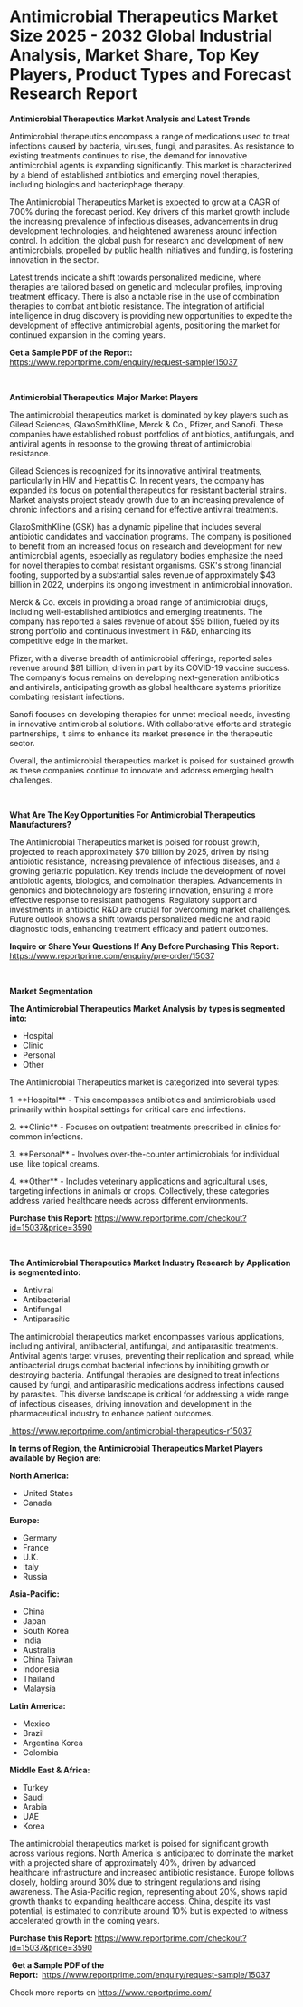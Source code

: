 <p><h1>Antimicrobial Therapeutics Market Size 2025 - 2032 Global Industrial Analysis, Market Share, Top Key Players, Product Types and Forecast Research Report</h1></p><p><strong>Antimicrobial Therapeutics Market Analysis and Latest Trends</strong></p>
<p><p>Antimicrobial therapeutics encompass a range of medications used to treat infections caused by bacteria, viruses, fungi, and parasites. As resistance to existing treatments continues to rise, the demand for innovative antimicrobial agents is expanding significantly. This market is characterized by a blend of established antibiotics and emerging novel therapies, including biologics and bacteriophage therapy.</p><p>The Antimicrobial Therapeutics Market is expected to grow at a CAGR of 7.00% during the forecast period. Key drivers of this market growth include the increasing prevalence of infectious diseases, advancements in drug development technologies, and heightened awareness around infection control. In addition, the global push for research and development of new antimicrobials, propelled by public health initiatives and funding, is fostering innovation in the sector.</p><p>Latest trends indicate a shift towards personalized medicine, where therapies are tailored based on genetic and molecular profiles, improving treatment efficacy. There is also a notable rise in the use of combination therapies to combat antibiotic resistance. The integration of artificial intelligence in drug discovery is providing new opportunities to expedite the development of effective antimicrobial agents, positioning the market for continued expansion in the coming years.</p></p>
<p><strong>Get a Sample PDF of the Report:&nbsp;</strong> <a href="https://www.reportprime.com/enquiry/request-sample/15037?utm_campaign=2314&utm_medium=2&utm_source=Github&utm_content=ia&utm_term=20032025&utm_id=antimicrobial-therapeutics">https://www.reportprime.com/enquiry/request-sample/15037</a></p>
<p>&nbsp;</p>
<p><strong>Antimicrobial Therapeutics Major Market Players</strong></p>
<p><p>The antimicrobial therapeutics market is dominated by key players such as Gilead Sciences, GlaxoSmithKline, Merck & Co., Pfizer, and Sanofi. These companies have established robust portfolios of antibiotics, antifungals, and antiviral agents in response to the growing threat of antimicrobial resistance.</p><p>Gilead Sciences is recognized for its innovative antiviral treatments, particularly in HIV and Hepatitis C. In recent years, the company has expanded its focus on potential therapeutics for resistant bacterial strains. Market analysts project steady growth due to an increasing prevalence of chronic infections and a rising demand for effective antiviral treatments.</p><p>GlaxoSmithKline (GSK) has a dynamic pipeline that includes several antibiotic candidates and vaccination programs. The company is positioned to benefit from an increased focus on research and development for new antimicrobial agents, especially as regulatory bodies emphasize the need for novel therapies to combat resistant organisms. GSK's strong financial footing, supported by a substantial sales revenue of approximately $43 billion in 2022, underpins its ongoing investment in antimicrobial innovation.</p><p>Merck & Co. excels in providing a broad range of antimicrobial drugs, including well-established antibiotics and emerging treatments. The company has reported a sales revenue of about $59 billion, fueled by its strong portfolio and continuous investment in R&D, enhancing its competitive edge in the market.</p><p>Pfizer, with a diverse breadth of antimicrobial offerings, reported sales revenue around $81 billion, driven in part by its COVID-19 vaccine success. The company’s focus remains on developing next-generation antibiotics and antivirals, anticipating growth as global healthcare systems prioritize combating resistant infections.</p><p>Sanofi focuses on developing therapies for unmet medical needs, investing in innovative antimicrobial solutions. With collaborative efforts and strategic partnerships, it aims to enhance its market presence in the therapeutic sector.</p><p>Overall, the antimicrobial therapeutics market is poised for sustained growth as these companies continue to innovate and address emerging health challenges.</p></p>
<p>&nbsp;</p>
<p><strong>What Are The Key Opportunities For Antimicrobial Therapeutics Manufacturers?</strong></p>
<p><p>The Antimicrobial Therapeutics market is poised for robust growth, projected to reach approximately $70 billion by 2025, driven by rising antibiotic resistance, increasing prevalence of infectious diseases, and a growing geriatric population. Key trends include the development of novel antibiotic agents, biologics, and combination therapies. Advancements in genomics and biotechnology are fostering innovation, ensuring a more effective response to resistant pathogens. Regulatory support and investments in antibiotic R&D are crucial for overcoming market challenges. Future outlook shows a shift towards personalized medicine and rapid diagnostic tools, enhancing treatment efficacy and patient outcomes. </p></p>
<p><strong>Inquire or Share Your Questions If Any Before Purchasing This Report:</strong> <a href="https://www.reportprime.com/enquiry/pre-order/15037?utm_campaign=2314&utm_medium=2&utm_source=Github&utm_content=ia&utm_term=20032025&utm_id=antimicrobial-therapeutics">https://www.reportprime.com/enquiry/pre-order/15037</a></p>
<p>&nbsp;</p>
<p><strong>Market Segmentation</strong></p>
<p><strong>The Antimicrobial Therapeutics Market Analysis by types is segmented into:</strong></p>
<p><ul><li>Hospital</li><li>Clinic</li><li>Personal</li><li>Other</li></ul></p>
<p><p>The Antimicrobial Therapeutics market is categorized into several types: </p><p>1. **Hospital** - This encompasses antibiotics and antimicrobials used primarily within hospital settings for critical care and infections. </p><p>2. **Clinic** - Focuses on outpatient treatments prescribed in clinics for common infections. </p><p>3. **Personal** - Involves over-the-counter antimicrobials for individual use, like topical creams. </p><p>4. **Other** - Includes veterinary applications and agricultural uses, targeting infections in animals or crops. Collectively, these categories address varied healthcare needs across different environments.</p></p>
<p><strong>Purchase this Report:&nbsp;</strong><a href="https://www.reportprime.com/checkout?id=15037&price=3590&utm_campaign=2314&utm_medium=2&utm_source=Github&utm_content=ia&utm_term=20032025&utm_id=antimicrobial-therapeutics">https://www.reportprime.com/checkout?id=15037&price=3590</a></p>
<p>&nbsp;</p>
<p><strong>The Antimicrobial Therapeutics Market Industry Research by Application is segmented into:</strong></p>
<p><ul><li>Antiviral</li><li>Antibacterial</li><li>Antifungal</li><li>Antiparasitic</li></ul></p>
<p><p>The antimicrobial therapeutics market encompasses various applications, including antiviral, antibacterial, antifungal, and antiparasitic treatments. Antiviral agents target viruses, preventing their replication and spread, while antibacterial drugs combat bacterial infections by inhibiting growth or destroying bacteria. Antifungal therapies are designed to treat infections caused by fungi, and antiparasitic medications address infections caused by parasites. This diverse landscape is critical for addressing a wide range of infectious diseases, driving innovation and development in the pharmaceutical industry to enhance patient outcomes.</p></p>
<p><a href="https://www.reportprime.com/antimicrobial-therapeutics-r15037?utm_campaign=2314&utm_medium=2&utm_source=Github&utm_content=ia&utm_term=20032025&utm_id=antimicrobial-therapeutics">&nbsp;https://www.reportprime.com/antimicrobial-therapeutics-r15037</a></p>
<p><strong>In terms of Region, the Antimicrobial Therapeutics Market Players available by Region are:</strong></p>
<p>
    <p> <strong> North America: </strong>
        <ul>
            <li>United States</li>
            <li>Canada</li>
        </ul>
        </p> 
    <p> <strong> Europe: </strong>
        <ul>
            <li>Germany</li>
            <li>France</li>
            <li>U.K.</li>
            <li>Italy</li>
            <li>Russia</li>
        </ul>
        </p> 
    <p> <strong> Asia-Pacific: </strong>
        <ul>
            <li>China</li>
            <li>Japan</li>
            <li>South Korea</li>
            <li>India</li>
            <li>Australia</li>
            <li>China Taiwan</li>
            <li>Indonesia</li>
            <li>Thailand</li>
            <li>Malaysia</li>
        </ul>
        </p> 
    <p> <strong> Latin America: </strong>
        <ul>
            <li>Mexico</li>
            <li>Brazil</li>
            <li>Argentina Korea</li>
            <li>Colombia</li>
        </ul>
        </p> 
    <p> <strong> Middle East & Africa: </strong>
        <ul>
            <li>Turkey</li>
            <li>Saudi</li>
            <li>Arabia</li>
            <li>UAE</li>
            <li>Korea</li>
        </ul>
    </p>
    </p>
<p><p>The antimicrobial therapeutics market is poised for significant growth across various regions. North America is anticipated to dominate the market with a projected share of approximately 40%, driven by advanced healthcare infrastructure and increased antibiotic resistance. Europe follows closely, holding around 30% due to stringent regulations and rising awareness. The Asia-Pacific region, representing about 20%, shows rapid growth thanks to expanding healthcare access. China, despite its vast potential, is estimated to contribute around 10% but is expected to witness accelerated growth in the coming years.</p></p>
<p><strong>Purchase this Report: </strong><a href="https://www.reportprime.com/checkout?id=15037&price=3590&utm_campaign=2314&utm_medium=2&utm_source=Github&utm_content=ia&utm_term=20032025&utm_id=antimicrobial-therapeutics">https://www.reportprime.com/checkout?id=15037&price=3590</a></p>
<p>&nbsp;<strong>Get a Sample PDF of the Report:&nbsp;&nbsp;</strong><a href="https://www.reportprime.com/enquiry/request-sample/15037?utm_campaign=2314&utm_medium=2&utm_source=Github&utm_content=ia&utm_term=20032025&utm_id=antimicrobial-therapeutics">https://www.reportprime.com/enquiry/request-sample/15037</a></p>
<p><strong></strong></p>
<p>Check more reports on <a href="https://www.reportprime.com/?utm_campaign=2314&utm_medium=2&utm_source=Github&utm_content=ia&utm_term=20032025&utm_id=antimicrobial-therapeutics">https://www.reportprime.com/</a></p>